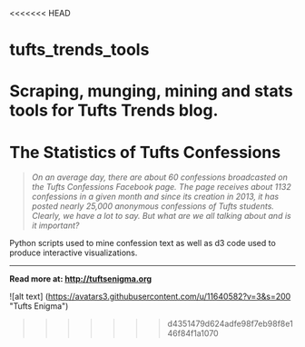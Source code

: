 <<<<<<< HEAD
# tufts_trends_tools
Scraping, munging, mining and stats tools for Tufts Trends blog.
=======
# The Statistics of Tufts Confessions

> *On an average day, there are about 60 confessions broadcasted on the Tufts Confessions Facebook page. The page receives about 1132 confessions in a given month and since its creation in 2013, it has posted nearly 25,000 anonymous confessions of Tufts students. Clearly, we have a lot to say. But what are we all talking about and is it important?*

Python scripts used to mine confession text as well as d3 code used to produce interactive visualizations.

---

**Read more at: http://tuftsenigma.org**

![alt text] (https://avatars3.githubusercontent.com/u/11640582?v=3&s=200 "Tufts Enigma")
>>>>>>> d4351479d624adfe98f7eb98f8e146f84f1a1070
